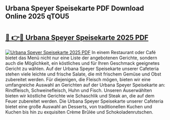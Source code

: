## Urbana Speyer Speisekarte PDF Download Online 2025 qTOU5

# <h2><a href="http://gc7xd6.nevu.top/?p=Urbana+Speyer+Speisekarte">🔗 👉🔴 Urbana Speyer Speisekarte 2025 PDF</a></h2>

[![Urbana Speyer Speisekarte 2025 PDF](https://i.imgur.com/dBaPXMq.png)](http://gc7xd6.nevu.top/?p=Urbana+Speyer+Speisekarte)
In einem Restaurant oder Café bietet das Menü nicht nur eine Liste der angebotenen Gerichte, sondern auch die Möglichkeit, ein köstliches und für Ihren Geschmack geeignetes Gericht zu wählen. Auf der Urbana Speyer Speisekarte unserer Cafeteria stehen viele leichte und frische Salate, die mit frischem Gemüse und Obst zubereitet werden. Für diejenigen, die Fleisch mögen, bieten wir eine umfangreiche Auswahl an Gerichten auf der Urbana Speyer Speisekarte an: Rindfleisch, Schweinefleisch, Huhn und Fisch. Unseren Auserwählten bieten wir köstliche Gerichte wie Schaschlik und Steak an, die auf dem Feuer zubereitet werden. Die Urbana Speyer Speisekarte unserer Cafeteria bietet eine große Auswahl an Desserts, von traditionellen Kuchen und Kuchen bis hin zu exquisiten Crème Brûlée und Schokoladenrutschen.
